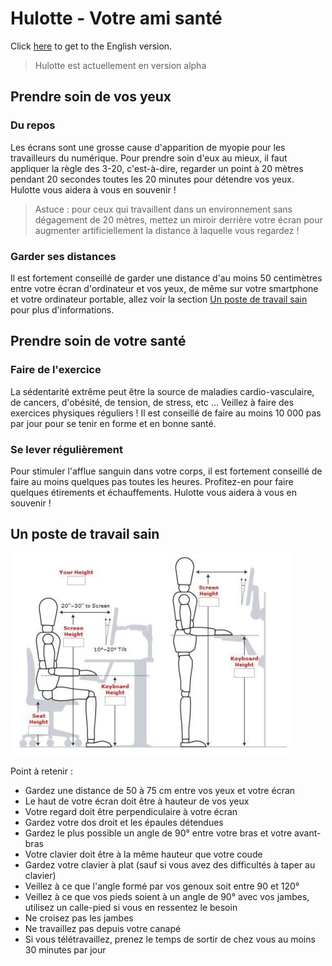 Hulotte - Votre ami santé
===

Click [here](README.md) to get to the English version.

> Hulotte est actuellement en version alpha

## Prendre soin de vos yeux

### Du repos
Les écrans sont une grosse cause d'apparition de myopie pour les travailleurs du numérique. Pour prendre soin d'eux au mieux, il faut appliquer la règle des 3-20, c'est-à-dire, regarder un point à 20 mètres pendant 20 secondes toutes les 20 minutes pour détendre vos yeux. Hulotte vous aidera à vous en souvenir !

> Astuce : pour ceux qui travaillent dans un environnement sans dégagement de 20 mètres, mettez un miroir derrière votre écran pour augmenter artificiellement la distance à laquelle vous regardez !

### Garder ses distances

Il est fortement conseillé de garder une distance d'au moins 50 centimètres entre votre écran d'ordinateur et vos yeux, de même sur votre smartphone et votre ordinateur portable, allez voir la section [Un poste de travail sain](#un-poste-de-travail-sain) pour plus d'informations.

## Prendre soin de votre santé

### Faire de l'exercice

La sédentarité extrême peut être la source de maladies cardio-vasculaire, de cancers, d'obésité, de tension, de stress, etc ... Veillez à faire des exercices physiques réguliers ! Il est conseillé de faire au moins 10 000 pas par jour pour se tenir en forme et en bonne santé.

### Se lever régulièrement

Pour stimuler l'afflue sanguin dans votre corps, il est fortement conseillé de faire au moins quelques pas toutes les heures. Profitez-en pour faire quelques étirements et échauffements. Hulotte vous aidera à vous en souvenir !

## Un poste de travail sain

![posture](./rm_assets/working_position.jpg)

Point à retenir :
 - Gardez une distance de 50 à 75 cm entre vos yeux et votre écran
 - Le haut de votre écran doit être à hauteur de vos yeux
 - Votre regard doit être perpendiculaire à votre écran
 - Gardez votre dos droit et les épaules détendues
 - Gardez le plus possible un angle de 90° entre votre bras et votre avant-bras
 - Votre clavier doit être à la même hauteur que votre coude
 - Gardez votre clavier à plat (sauf si vous avez des difficultés à taper au clavier)
 - Veillez à ce que l'angle formé par vos genoux soit entre 90 et 120°
 - Veillez à ce que vos pieds soient à un angle de 90° avec vos jambes, utilisez un calle-pied si vous en ressentez le besoin
 - Ne croisez pas les jambes
 - Ne travaillez pas depuis votre canapé
 - Si vous télétravaillez, prenez le temps de sortir de chez vous au moins 30 minutes par jour
